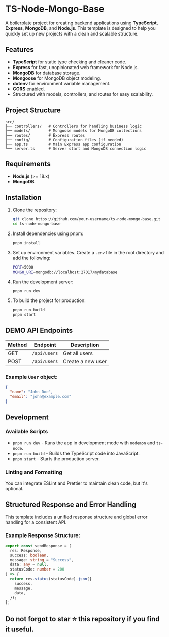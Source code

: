 # TS-Node-Mongo-Base

A boilerplate project for creating backend applications using **TypeScript**, **Express**, **MongoDB**, and **Node.js**. This template is designed to help you quickly set up new projects with a clean and scalable structure.

## Features

- **TypeScript** for static type checking and cleaner code.
- **Express** for fast, unopinionated web framework for Node.js.
- **MongoDB** for database storage.
- **Mongoose** for MongoDB object modeling.
- **dotenv** for environment variable management.
- **CORS** enabled.
- Structured with models, controllers, and routes for easy scalability.

## Project Structure

```
src/
├── controllers/   # Controllers for handling business logic
├── models/        # Mongoose models for MongoDB collections
├── routes/        # Express routes
├── config/        # Configuration files (if needed)
├── app.ts         # Main Express app configuration
└── server.ts      # Server start and MongoDB connection logic
```

## Requirements

- **Node.js** (>= 18.x)
- **MongoDB**

## Installation

1. Clone the repository:

   ```bash
   git clone https://github.com/your-username/ts-node-mongo-base.git
   cd ts-node-mongo-base
   ```

2. Install dependencies using pnpm:

   ```bash
   pnpm install
   ```

3. Set up environment variables. Create a `.env` file in the root directory and add the following:

   ```bash
   PORT=5000
   MONGO_URI=mongodb://localhost:27017/mydatabase
   ```

4. Run the development server:

   ```bash
   pnpm run dev
   ```

5. To build the project for production:

   ```bash
   pnpm run build
   pnpm start
   ```

## DEMO API Endpoints

| Method | Endpoint     | Description       |
| ------ | ------------ | ----------------- |
| GET    | `/api/users` | Get all users     |
| POST   | `/api/users` | Create a new user |

### Example `User` object:

```json
{
  "name": "John Doe",
  "email": "john@example.com"
}
```

## Development

### Available Scripts

- `pnpm run dev` - Runs the app in development mode with `nodemon` and `ts-node`.
- `pnpm run build` - Builds the TypeScript code into JavaScript.
- `pnpm start` - Starts the production server.

### Linting and Formatting

You can integrate ESLint and Prettier to maintain clean code, but it's optional.

## Structured Response and Error Handling

This template includes a unified response structure and global error handling for a consistent API.

### Example Response Structure:

```typescript
export const sendResponse = (
  res: Response,
  success: boolean,
  message: string = "Success",
  data: any = null,
  statusCode: number = 200
) => {
  return res.status(statusCode).json({
    success,
    message,
    data,
  });
};
```

## Do not forgot to star ⭐️ this repository if you find it useful.
